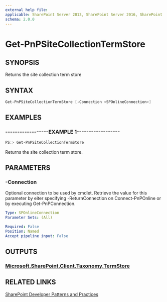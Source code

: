 ```yaml
---
external help file:
applicable: SharePoint Server 2013, SharePoint Server 2016, SharePoint Online
schema: 2.0.0
---
```

# Get-PnPSiteCollectionTermStore

## SYNOPSIS
Returns the site collection term store

## SYNTAX 

```powershell
Get-PnPSiteCollectionTermStore [-Connection <SPOnlineConnection>]
```

## EXAMPLES

### ------------------EXAMPLE 1------------------
```powershell
PS:> Get-PnPSiteCollectionTermStore
```

Returns the site collection term store.

## PARAMETERS

### -Connection
Optional connection to be used by cmdlet. Retrieve the value for this parameter by eiter specifying -ReturnConnection on Connect-PnPOnline or by executing Get-PnPConnection.

```yaml
Type: SPOnlineConnection
Parameter Sets: (All)

Required: False
Position: Named
Accept pipeline input: False
```

## OUTPUTS

### [Microsoft.SharePoint.Client.Taxonomy.TermStore](https://msdn.microsoft.com/en-us/library/microsoft.sharepoint.client.taxonomy.termstore.aspx)

## RELATED LINKS

[SharePoint Developer Patterns and Practices](http://aka.ms/sppnp)

